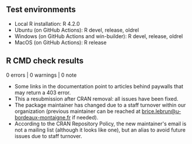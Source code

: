 ## Test environments

* Local R installation: R 4.2.0
* Ubuntu (on GitHub Actions): R devel, release, oldrel
* Windows (on GitHub Actions and win-builder): R devel, release, oldrel
* MacOS (on GitHub Actions): R release

## R CMD check results

0 errors | 0 warnings | 0 note

* Some links in the documentation point to articles behind paywalls that may return a 403 error.
* This a resubmission after CRAN removal: all issues have been fixed.
* The package maintainer has changed due to a staff turnover within our organization (previous maintainer can be reached at brice.lebrun@u-bordeaux-montaigne.fr if needed).
* According to the CRAN Repository Policy, the new maintainer's email is not a mailing list (although it looks like one), but an alias to avoid future issues due to staff turnover.
